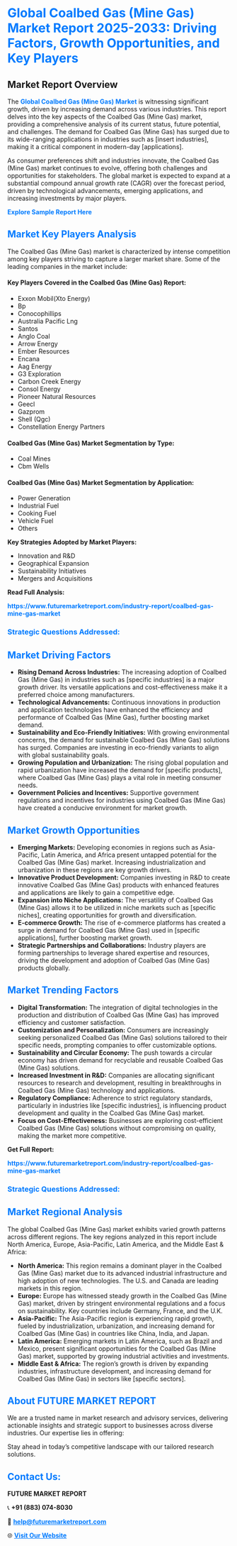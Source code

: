 <h1 style="color: #007BFF;">Global Coalbed Gas (Mine Gas) Market Report 2025-2033: Driving Factors, Growth Opportunities, and Key Players</h1>

<section id="overview">
<h2>Market Report Overview</h2>
<p>The <a href="https://www.futuremarketreport.com/industry-report/coalbed-gas-mine-gas-market" style="color: #007BFF; text-decoration: none;"><strong>Global Coalbed Gas (Mine Gas) Market</strong></a> is witnessing significant growth, driven by increasing demand across various industries. This report delves into the key aspects of the Coalbed Gas (Mine Gas) market, providing a comprehensive analysis of its current status, future potential, and challenges. The demand for Coalbed Gas (Mine Gas) has surged due to its wide-ranging applications in industries such as [insert industries], making it a critical component in modern-day [applications].</p>
<p>As consumer preferences shift and industries innovate, the Coalbed Gas (Mine Gas) market continues to evolve, offering both challenges and opportunities for stakeholders. The global market is expected to expand at a substantial compound annual growth rate (CAGR) over the forecast period, driven by technological advancements, emerging applications, and increasing investments by major players.</p>
</section>

<section id="overview">
<p><a href="https://www.futuremarketreport.com/request-sample/reportId=30754" style="color: #007BFF; text-decoration: none;"><strong>Explore Sample Report Here</strong></a></p>
</section>

<section id="key-players">
<h2 style="color: #007BFF;">Market Key Players Analysis</h2>
<p>The Coalbed Gas (Mine Gas) market is characterized by intense competition among key players striving to capture a larger market share. Some of the leading companies in the market include:</p>
<h4>Key Players Covered in the Coalbed Gas (Mine Gas) Report:</h4>
<ul><li>Exxon Mobil(Xto Energy)</li><li>Bp</li><li>Conocophillips</li><li>Australia Pacific Lng</li><li>Santos</li><li>Anglo Coal</li><li>Arrow Energy</li><li>Ember Resources</li><li>Encana</li><li>Aag Energy</li><li>G3 Exploration</li><li>Carbon Creek Energy</li><li>Consol Energy</li><li>Pioneer Natural Resources</li><li>Geecl</li><li>Gazprom</li><li>Shell (Qgc)</li><li>Constellation Energy Partners</li></ul>
<h4>Coalbed Gas (Mine Gas) Market Segmentation by Type:</h4>
<ul><li>Coal Mines</li><li>Cbm Wells</li></ul>

<h4>Coalbed Gas (Mine Gas) Market Segmentation by Application:</h4>
<ul><li>Power Generation</li><li>Industrial Fuel</li><li>Cooking Fuel</li><li>Vehicle Fuel</li><li>Others</li></ul>
<p><strong>Key Strategies Adopted by Market Players:</strong></p>
<ul>
<li>Innovation and R&D</li>
<li>Geographical Expansion</li>
<li>Sustainability Initiatives</li>
<li>Mergers and Acquisitions</li>
</ul>
</section>

<section>
<p><strong>Read Full Analysis: </strong></p><a href="https://www.futuremarketreport.com/industry-report/coalbed-gas-mine-gas-market" style="color: #007BFF; text-decoration: none;"><strong>https://www.futuremarketreport.com/industry-report/coalbed-gas-mine-gas-market</strong></a>
<h3 style="color: #007BFF;">Strategic Questions Addressed:</h3>
</section>

<section id="driving-factors">
<h2 style="color: #007BFF;">Market Driving Factors</h2>
<ul>
<li><strong>Rising Demand Across Industries:</strong> The increasing adoption of Coalbed Gas (Mine Gas) in industries such as [specific industries] is a major growth driver. Its versatile applications and cost-effectiveness make it a preferred choice among manufacturers.</li>
<li><strong>Technological Advancements:</strong> Continuous innovations in production and application technologies have enhanced the efficiency and performance of Coalbed Gas (Mine Gas), further boosting market demand.</li>
<li><strong>Sustainability and Eco-Friendly Initiatives:</strong> With growing environmental concerns, the demand for sustainable Coalbed Gas (Mine Gas) solutions has surged. Companies are investing in eco-friendly variants to align with global sustainability goals.</li>
<li><strong>Growing Population and Urbanization:</strong> The rising global population and rapid urbanization have increased the demand for [specific products], where Coalbed Gas (Mine Gas) plays a vital role in meeting consumer needs.</li>
<li><strong>Government Policies and Incentives:</strong> Supportive government regulations and incentives for industries using Coalbed Gas (Mine Gas) have created a conducive environment for market growth.</li>
</ul>
</section>

<section id="growth-opportunities">
<h2 style="color: #007BFF;">Market Growth Opportunities</h2>
<ul>
<li><strong>Emerging Markets:</strong> Developing economies in regions such as Asia-Pacific, Latin America, and Africa present untapped potential for the Coalbed Gas (Mine Gas) market. Increasing industrialization and urbanization in these regions are key growth drivers.</li>
<li><strong>Innovative Product Development:</strong> Companies investing in R&D to create innovative Coalbed Gas (Mine Gas) products with enhanced features and applications are likely to gain a competitive edge.</li>
<li><strong>Expansion into Niche Applications:</strong> The versatility of Coalbed Gas (Mine Gas) allows it to be utilized in niche markets such as [specific niches], creating opportunities for growth and diversification.</li>
<li><strong>E-commerce Growth:</strong> The rise of e-commerce platforms has created a surge in demand for Coalbed Gas (Mine Gas) used in [specific applications], further boosting market growth.</li>
<li><strong>Strategic Partnerships and Collaborations:</strong> Industry players are forming partnerships to leverage shared expertise and resources, driving the development and adoption of Coalbed Gas (Mine Gas) products globally.</li>
</ul>
</section>

<section id="trending-factors">
<h2 style="color: #007BFF;">Market Trending Factors</h2>
<ul>
<li><strong>Digital Transformation:</strong> The integration of digital technologies in the production and distribution of Coalbed Gas (Mine Gas) has improved efficiency and customer satisfaction.</li>
<li><strong>Customization and Personalization:</strong> Consumers are increasingly seeking personalized Coalbed Gas (Mine Gas) solutions tailored to their specific needs, prompting companies to offer customizable options.</li>
<li><strong>Sustainability and Circular Economy:</strong> The push towards a circular economy has driven demand for recyclable and reusable Coalbed Gas (Mine Gas) solutions.</li>
<li><strong>Increased Investment in R&D:</strong> Companies are allocating significant resources to research and development, resulting in breakthroughs in Coalbed Gas (Mine Gas) technology and applications.</li>
<li><strong>Regulatory Compliance:</strong> Adherence to strict regulatory standards, particularly in industries like [specific industries], is influencing product development and quality in the Coalbed Gas (Mine Gas) market.</li>
<li><strong>Focus on Cost-Effectiveness:</strong> Businesses are exploring cost-efficient Coalbed Gas (Mine Gas) solutions without compromising on quality, making the market more competitive.</li>
</ul>
</section>

<section>
<p><strong>Get Full Report: </strong></p><a href="https://www.futuremarketreport.com/industry-report/coalbed-gas-mine-gas-market" style="color: #007BFF; text-decoration: none;"><strong>https://www.futuremarketreport.com/industry-report/coalbed-gas-mine-gas-market</strong></a>
<h3 style="color: #007BFF;">Strategic Questions Addressed:</h3>
</section>


<section id="regional-analysis">
<h2 style="color: #007BFF;">Market Regional Analysis</h2>
<p>The global Coalbed Gas (Mine Gas) market exhibits varied growth patterns across different regions. The key regions analyzed in this report include North America, Europe, Asia-Pacific, Latin America, and the Middle East & Africa:</p>
<ul>
<li><strong>North America:</strong> This region remains a dominant player in the Coalbed Gas (Mine Gas) market due to its advanced industrial infrastructure and high adoption of new technologies. The U.S. and Canada are leading markets in this region.</li>
<li><strong>Europe:</strong> Europe has witnessed steady growth in the Coalbed Gas (Mine Gas) market, driven by stringent environmental regulations and a focus on sustainability. Key countries include Germany, France, and the U.K.</li>
<li><strong>Asia-Pacific:</strong> The Asia-Pacific region is experiencing rapid growth, fueled by industrialization, urbanization, and increasing demand for Coalbed Gas (Mine Gas) in countries like China, India, and Japan.</li>
<li><strong>Latin America:</strong> Emerging markets in Latin America, such as Brazil and Mexico, present significant opportunities for the Coalbed Gas (Mine Gas) market, supported by growing industrial activities and investments.</li>
<li><strong>Middle East & Africa:</strong> The region’s growth is driven by expanding industries, infrastructure development, and increasing demand for Coalbed Gas (Mine Gas) in sectors like [specific sectors].</li>
</ul>
</section>

<footer>
<h2 style="color: #007BFF;">About FUTURE MARKET REPORT</h2>
<p>We are a trusted name in market research and advisory services, delivering actionable insights and strategic support to businesses across diverse industries. Our expertise lies in offering:</p>

<p>Stay ahead in today’s competitive landscape with our tailored research solutions.</p>

<h2 style="color: #007BFF;">Contact Us:</h2>
<p><strong>FUTURE MARKET REPORT</strong></p>
<p>📞 <strong>+91 (883) 074-8030</strong></p>
<p>📧 <strong><a href="mailto:help@futuremarketreport.com" style="color: #007BFF;">help@futuremarketreport.com</a></strong></p>
<p>🌐 <strong><a href="https://www.futuremarketreport.com/" style="color: #007BFF;">Visit Our Website</a></strong></p>
</footer>